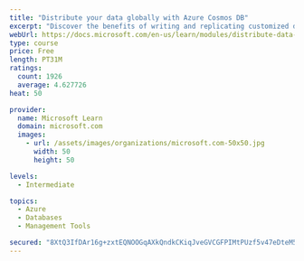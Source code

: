 ```yaml
---
title: "Distribute your data globally with Azure Cosmos DB"
excerpt: "Discover the benefits of writing and replicating customized data to regions around the world with Azure Cosmos DB global distribution."
webUrl: https://docs.microsoft.com/en-us/learn/modules/distribute-data-globally-with-cosmos-db/
type: course
price: Free
length: PT31M
ratings:
  count: 1926
  average: 4.627726
heat: 50

provider:
  name: Microsoft Learn
  domain: microsoft.com
  images:
    - url: /assets/images/organizations/microsoft.com-50x50.jpg
      width: 50
      height: 50

levels:
  - Intermediate

topics:
  - Azure
  - Databases
  - Management Tools

secured: "8XtQ3IfDAr16g+zxtEQNOOGqAXkQndkCKiqJveGVCGFPIMtPUzf5v47eDteM5r2iXLS2vW/K22zdD7muGHZSnss0dukkA0hup0bv8zK764ppYKAkcFEm7USBci3SjgZL8043uEhPomrgdj2jDAYIUE9Vml2zE+M/+WDX8BNkC65xY9WqwmvOskngEb5hNucPaATzJn1aTzeW9qhhhP8q3Ky7ZhwHEqNp9ewbOpFRl5WIJatLcTTi/9gry1nZX9EPS+VJB9VH29DDxWAbg8Z9JALv/cOeXY4wAIINuTyg9XpRZHM/k+UvFlfT/utbulp4oqyt2KLMFDBQBMNLFihQu+GlqmExFwMNXZELYIYRFc0h6uAKDMGB1Pn+9xT10nHzg+vwHn4Mgx4Jh9RtMjIyAlT7R4eLrs2kYcM5aefRST8=;fP6/ZLpdA7zDT8QRZuegaA=="
---
```


